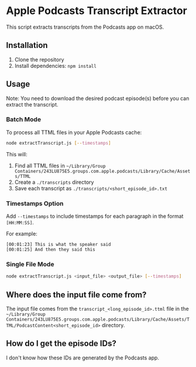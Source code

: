 # Apple Podcasts Transcript Extractor

This script extracts transcripts from the Podcasts app on macOS.

## Installation

1. Clone the repository
2. Install dependencies: `npm install`

## Usage

Note: You need to download the desired podcast episode(s) before you can extract the transcript.

### Batch Mode
To process all TTML files in your Apple Podcasts cache:
```bash
node extractTranscript.js [--timestamps]
```

This will:
1. Find all TTML files in `~/Library/Group Containers/243LU875E5.groups.com.apple.podcasts/Library/Cache/Assets/TTML`
2. Create a `./transcripts` directory
3. Save each transcript as `./transcripts/<short_episode_id>.txt`

### Timestamps Option
Add `--timestamps` to include timestamps for each paragraph in the format `[HH:MM:SS]`.

For example:
```
[00:01:23] This is what the speaker said
[00:01:25] And then they said this
```

### Single File Mode
```bash
node extractTranscript.js <input_file> <output_file> [--timestamps]
```

## Where does the input file come from?

The input file comes from the `transcript_<long_episode_id>.ttml` file in the `~/Library/Group Containers/243LU875E5.groups.com.apple.podcasts/Library/Cache/Assets/TTML/PodcastContent<short_episode_id>` directory.

## How do I get the episode IDs?

I don't know how these IDs are generated by the Podcasts app.

